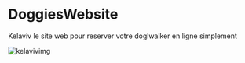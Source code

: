 # DoggiesWebsite
Kelaviv le site web pour reserver votre doglwalker en ligne simplement


![kelavivimg](https://github.com/GuillaumeMaignan/doggiesWebsite/assets/96986696/819660ae-4ca4-4691-86b1-d34ace13322c)
